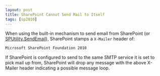 ```yaml
---
layout: post
title: SharePoint Cannot Send Mail to Itself
tags: [sp2010]
---
```


When using the built-in mechanism to send email from SharePoint (or [SPUtility.SendEmail](http://msdn.microsoft.com/en-us/library/microsoft.sharepoint.utilities.sputility.sendemail.aspx)), SharePoint stamps a `X-Mailer` header of:

```text
Microsoft SharePoint Foundation 2010
```

If SharePoint is configured to send to the same SMTP service it is set to pick mail up from, SharePoint will drop any message with the above X-Mailer header indicating a possible message loop.
